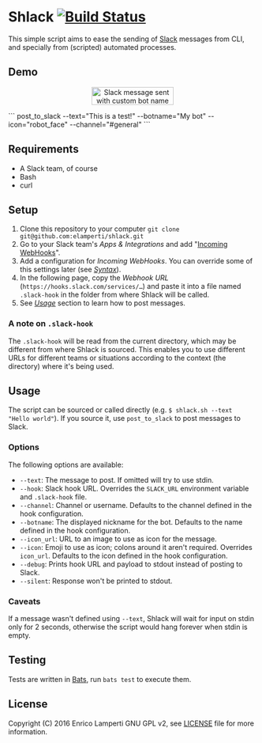 # Shlack [![Build Status](https://travis-ci.org/elamperti/shlack.svg?branch=master)](https://travis-ci.org/elamperti/shlack)

This simple script aims to ease the sending of [Slack](https://slack.com/) messages from CLI, and specially from (scripted) automated processes.

## Demo
<p align="center"><img src="https://cloud.githubusercontent.com/assets/910672/21553414/e9957f6e-cde6-11e6-92eb-d64f9822ef23.png" alt="Slack message sent with custom bot name and emoji icon" height="36" width="166"></p>
```
post_to_slack --text="This is a test!" --botname="My bot" --icon="robot_face" --channel="#general"
```

## Requirements
  - A Slack team, of course
  - Bash
  - curl

## Setup
  1. Clone this repository to your computer `git clone git@github.com:elamperti/shlack.git`
  2. Go to your Slack team's _Apps & Integrations_ and add "[Incoming WebHooks](https://slack.com/apps/A0F7XDUAZ-incoming-webhooks)".
  3. Add a configuration for _Incoming WebHooks_. You can override some of this settings later (see [_Syntax_](#syntax)). 
  4. In the following page, copy the _Webhook URL_ (`https://hooks.slack.com/services/…`) and paste it into a file named `.slack-hook` in the folder from where Shlack will be called.
  5. See [_Usage_](#usage) section to learn how to post messages.

### A note on `.slack-hook`
The `.slack-hook` will be read from the current directory, which may be different from where Shlack is sourced. 
This enables you to use different URLs for different teams or situations according to the context (the directory) where it's being used.

## Usage
The script can be sourced or called directly (e.g. `$ shlack.sh --text "Hello world"`).
If you source it, use `post_to_slack` to post messages to Slack.

### Options
The following options are available:
  * `--text`: The message to post. If omitted will try to use stdin.
  * `--hook`: Slack hook URL. Overrides the `SLACK_URL` environment variable and `.slack-hook` file.
  * `--channel`: Channel or username. Defaults to the channel defined in the hook configuration.
  * `--botname`: The displayed nickname for the bot. Defaults to the name defined in the hook configuration. 
  * `--icon_url`: URL to an image to use as icon for the message.
  * `--icon`: Emoji to use as icon; colons around it aren't required. Overrides `icon_url`. Defaults to the icon defined in the hook configuration.
  * `--debug`: Prints hook URL and payload to stdout instead of posting to Slack.
  * `--silent`: Response won't be printed to stdout.

### Caveats
If a message wasn't defined using `--text`, Shlack will wait for input on stdin only for 2 seconds, otherwise the script would hang forever when stdin is empty.

## Testing
Tests are written in [Bats](https://github.com/sstephenson/bats), run `bats test` to execute them.

## License
Copyright (C) 2016  Enrico Lamperti
GNU GPL v2, see [LICENSE](./LICENSE) file for more information.

